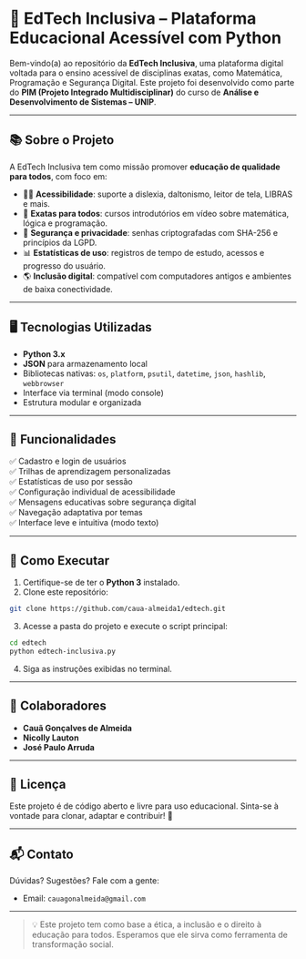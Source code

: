 # 🧠 EdTech Inclusiva – Plataforma Educacional Acessível com Python

Bem-vindo(a) ao repositório da **EdTech Inclusiva**, uma plataforma digital voltada para o ensino acessível de disciplinas exatas, como Matemática, Programação e Segurança Digital. Este projeto foi desenvolvido como parte do **PIM (Projeto Integrado Multidisciplinar)** do curso de **Análise e Desenvolvimento de Sistemas – UNIP**.

---

## 📚 Sobre o Projeto

A EdTech Inclusiva tem como missão promover **educação de qualidade para todos**, com foco em:

- 👩‍🎓 **Acessibilidade**: suporte a dislexia, daltonismo, leitor de tela, LIBRAS e mais.
- 🧮 **Exatas para todos**: cursos introdutórios em vídeo sobre matemática, lógica e programação.
- 🔐 **Segurança e privacidade**: senhas criptografadas com SHA-256 e princípios da LGPD.
- 📊 **Estatísticas de uso**: registros de tempo de estudo, acessos e progresso do usuário.
- 🌎 **Inclusão digital**: compatível com computadores antigos e ambientes de baixa conectividade.

---

## 🖥️ Tecnologias Utilizadas

- **Python 3.x**
- **JSON** para armazenamento local
- Bibliotecas nativas: `os`, `platform`, `psutil`, `datetime`, `json`, `hashlib`, `webbrowser`
- Interface via terminal (modo console)
- Estrutura modular e organizada

---

## 🧩 Funcionalidades

✅ Cadastro e login de usuários  
✅ Trilhas de aprendizagem personalizadas  
✅ Estatísticas de uso por sessão  
✅ Configuração individual de acessibilidade  
✅ Mensagens educativas sobre segurança digital  
✅ Navegação adaptativa por temas  
✅ Interface leve e intuitiva (modo texto)

---

## 🚀 Como Executar

1. Certifique-se de ter o **Python 3** instalado.
2. Clone este repositório:

```bash
git clone https://github.com/caua-almeida1/edtech.git
```

3. Acesse a pasta do projeto e execute o script principal:

 ```bash
cd edtech
python edtech-inclusiva.py
```
4. Siga as instruções exibidas no terminal.

---

## 👥 Colaboradores

- **Cauã Gonçalves de Almeida**
- **Nicolly Lauton**
- **José Paulo Arruda**

---

## 🔐 Licença

Este projeto é de código aberto e livre para uso educacional. Sinta-se à vontade para clonar, adaptar e contribuir! 💚

---

## 📬 Contato

Dúvidas? Sugestões? Fale com a gente:

- Email: `cauagonalmeida@gmail.com`

---

> 💡 Este projeto tem como base a ética, a inclusão e o direito à educação para todos. Esperamos que ele sirva como ferramenta de transformação social.

